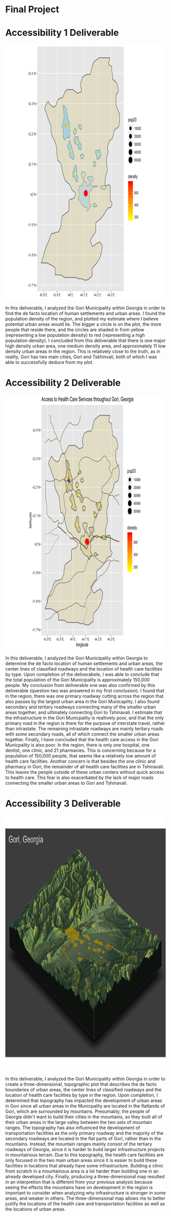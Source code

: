 # Final Project

# Accessibility 1 Deliverable

<img src="accessibility_one.png" width="800" height="800" />

In this deliverable, I analyzed the Gori Municipality within Georgia in order to find the de facto location of human settlements and urban areas. I found the population density of the region, and plotted my estimate where I believe potential urban areas would lie. The bigger a circle is on the plot, the more people that reside there, and the circles are shaded in from yellow (representing a low population density) to red (representing a high population density). I concluded from this deliverable that there is one major high density urban area, one medium density area, and approximately 11 low density urban areas in the region. This is relatively close to the truth, as in reality, Gori has two main cities, Gori and Tskhinvali, both of which I was able to successfully deduce from my plot. 

# Accessibility 2 Deliverable

<img src="accessibility_two.png" width="800" height="800" />

In this deliverable, I analyzed the Gori Municipality within Georgia to determine the de facto location of human settlements and urban areas, the center lines of classified roadways and the location of health care facilities by type. Upon completion of the deliverabele, I was able to conclude that the total population of the Gori Municipality is approximately 150,000 people. My conclusion from deliverable one was also confirmed by this deliverable (question two was answered in my first conclusion). I found that in the region, there was one primary roadway cutting across the region that also passes by the largest urban area in the Gori Municaplity. I also found secondary and tertiary roadways connecting many of the smaller urban areas together, and ultimately connecting Gori to Tshinavali. I estimate that the infrastructure in the Gori Municpality is realtively poor, and that the only primary road in the region is there for the purpose of interstate travel, rather than intrastate. The remaining intrastate roadways are mainly teritary roads with some secondary roads, all of which connect the smaller urban areas together. Finally, I have concluded that the health care access in the Gori Municpality is also poor. In the region, there is only one hospital, one dentist, one clinic, and 21 pharmacies. This is concerning because for a population of 150,000 people, that seems like a relatively low amount of health care facilities. Another concern is that besides the one clinic and pharmacy in Gori, the remainder of all health care facilities are in Tshinavali. This leaves the people outside of these urban centers without quick access to health care. This fear is also exacerbated by the lack of major roads connecting the smaller urban areas to Gori and Tshinavali. 

# Accessibility 3 Deliverable

<img src="accessibility_three.png" width="800" height="800" />

In this deliverable, I analyzed the Gori Municipality within Georgia in order to create a three-dimensional, topographic plot that describes the de facto boundaries of urban areas, the center lines of classified roadways and the location of health care facilities by type in the region. Upon completion, I determined that topography has impacted the development of urban areas in Gori since all urban areas in the Municpality are located in the flatlands of Gori, which are surrounded by mountains. Presumably, the people of Georgia didn't want to build their cities in the mountains, so they built all of their urban areas in the large valley between the two sets of mountain ranges. The topography has also influenced the development of transportation facilities as the only primary roadway and the majority of the secondary roadways are located in the flat parts of Gori, rather than in the mountains. Instead, the mountain ranges mainly consist of the tertiary roadways of Georgia, since it is harder to build larger infrastructure projects in mountainous terrain. Due to this topography, the health care facilities are only focused in the two main urban areas since it is easier to build these facilities in locations that already have some infrastructure. Building a clinic from scratch in a mountainous area is a lot harder than building one in an already developed city. Finally, producing a three-dimensional map resulted in an interpretion that is different from your previous analysis because seeing the effects the mountains have on development in the region is important to consider when analyzing why infrastructure is stronger in some areas, and weaker in others. The three-dimensional map allows me to better justify the locations of the health care and transportation facilities as well as the locations of urban areas.


